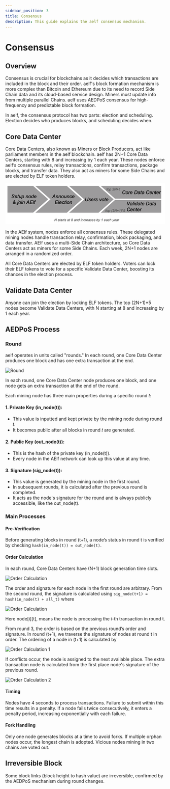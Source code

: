 ```yaml
---
sidebar_position: 3
title: Consensus
description: This guide explains the aelf consensus mechanism. 
---
```


# Consensus

## Overview
Consensus is crucial for blockchains as it decides which transactions are included in the block and their order. aelf's block formation mechanism is more complex than Bitcoin and Ethereum due to its need to record Side Chain data and its cloud-based service design. Miners must update info from multiple parallel Chains. aelf uses AEDPoS consensus for high-frequency and predictable block formation.

In aelf, the consensus protocol has two parts: election and scheduling. Election decides who produces blocks, and scheduling decides when.

## Core Data Center
Core Data Centers, also known as Miners or Block Producers, act like parliament members in the aelf blockchain. aelf has 2N+1 Core Data Centers, starting with 8 and increasing by 1 each year. These nodes enforce aelf’s consensus rules, relay transactions, confirm transactions, package blocks, and transfer data. They also act as miners for some Side Chains and are elected by ELF token holders.

![image](../../../static/img/consensus-1.png)

In the AElf system, nodes enforce all consensus rules. These delegated mining nodes handle transaction relay, confirmation, block packaging, and data transfer. AElf uses a multi-Side Chain architecture, so Core Data Centers act as miners for some Side Chains. Each week, 2N+1 nodes are arranged in a randomized order.

All Core Data Centers are elected by ELF token holders. Voters can lock their ELF tokens to vote for a specific Validate Data Center, boosting its chances in the election process.

## Validate Data Center
Anyone can join the election by locking ELF tokens. The top (2N+1)*5 nodes become Validate Data Centers, with N starting at 8 and increasing by 1 each year.

## AEDPoS Process

### Round
aelf operates in units called "rounds." In each round, one Core Data Center produces one block and has one extra transaction at the end.

![Round](/img/consensus-2.webp)

In each round, one Core Data Center node produces one block, and one node gets an extra transaction at the end of the round.

Each mining node has three main properties during a specific round 𝑡:

#### 1. Private Key (in_node(t)):

- This value is inputted and kept private by the mining node during round 𝑡.
- It becomes public after all blocks in round 𝑡 are generated.


#### 2. Public Key (out_node(t)):

- This is the hash of the private key (in_node(t)).
- Every node in the AElf network can look up this value at any time.


#### 3. Signature (sig_node(t)):

- This value is generated by the mining node in the first round.
- In subsequent rounds, it is calculated after the previous round is completed.
- It acts as the node's signature for the round and is always publicly accessible, like the out_node(t).



### Main Processes

#### Pre-Verification
Before generating blocks in round (t+1), a node’s status in round t is verified by checking `hash(in_node(t)) = out_node(t)`.

#### Order Calculation
In each round, Core Data Centers have (N+1) block generation time slots. 

![Order Calculation](/img/consensus-3.webp)

The order and signature for each node in the first round are arbitrary. From the second round, the signature is calculated using `sig_node(t+1) = hash(in_node(t) + all_t)` where 

![Order Calculation](/img/consensus-4.webp)

Here node[i][t], means the node is processing the i-th transaction in round t.

From round 3, the order is based on the previous round’s order and signature. In round (t+1), we traverse the signature of nodes at round t in order. The ordering of a node in (t+1) is calculated by

![Order Calculation 1](/img/consensus-5.webp)

If conflicts occur, the node is assigned to the next available place. The extra transaction node is calculated from the first place node's signature of the previous round.

![Order Calculation 2](/img/consensus-6.webp)

#### Timing
Nodes have 4 seconds to process transactions. Failure to submit within this time results in a penalty. If a node fails twice consecutively, it enters a penalty period, increasing exponentially with each failure.

#### Fork Handling
Only one node generates blocks at a time to avoid forks. If multiple orphan nodes occur, the longest chain is adopted. Vicious nodes mining in two chains are voted out.

## Irreversible Block
Some block links (block height to hash value) are irreversible, confirmed by the AEDPoS mechanism during round changes.